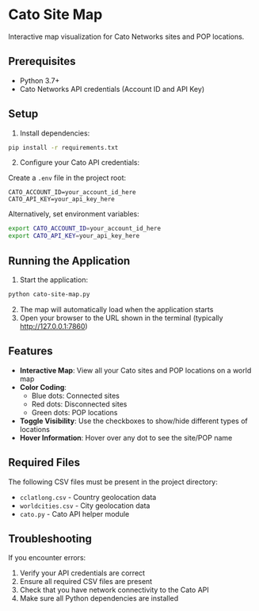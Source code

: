 # Cato Site Map

Interactive map visualization for Cato Networks sites and POP locations.

## Prerequisites

- Python 3.7+
- Cato Networks API credentials (Account ID and API Key)

## Setup

1. Install dependencies:
```bash
pip install -r requirements.txt
```

2. Configure your Cato API credentials:

Create a `.env` file in the project root:
```
CATO_ACCOUNT_ID=your_account_id_here
CATO_API_KEY=your_api_key_here
```

Alternatively, set environment variables:
```bash
export CATO_ACCOUNT_ID=your_account_id_here
export CATO_API_KEY=your_api_key_here
```

## Running the Application

1. Start the application:
```bash
python cato-site-map.py
```

2. The map will automatically load when the application starts
3. Open your browser to the URL shown in the terminal (typically http://127.0.0.1:7860)

## Features

- **Interactive Map**: View all your Cato sites and POP locations on a world map
- **Color Coding**: 
  - Blue dots: Connected sites
  - Red dots: Disconnected sites
  - Green dots: POP locations
- **Toggle Visibility**: Use the checkboxes to show/hide different types of locations
- **Hover Information**: Hover over any dot to see the site/POP name

## Required Files

The following CSV files must be present in the project directory:
- `cclatlong.csv` - Country geolocation data
- `worldcities.csv` - City geolocation data
- `cato.py` - Cato API helper module

## Troubleshooting

If you encounter errors:
1. Verify your API credentials are correct
2. Ensure all required CSV files are present
3. Check that you have network connectivity to the Cato API
4. Make sure all Python dependencies are installed
